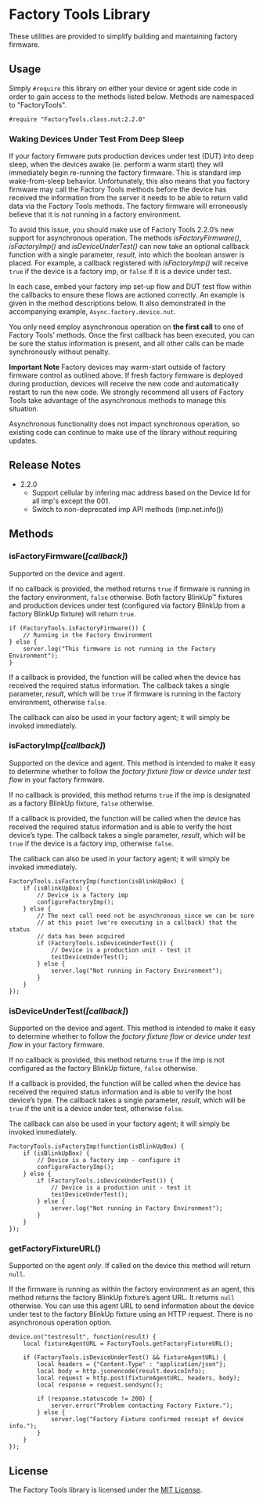 # Factory Tools Library #

These utilities are provided to simplify building and maintaining factory firmware.

## Usage ##

Simply `#require` this library on either your device or agent side code in order to gain access to the methods listed below. Methods are namespaced to "FactoryTools".

```Squirrel
#require "FactoryTools.class.nut:2.2.0"
```

### Waking Devices Under Test From Deep Sleep ###

If your factory firmware puts production devices under test (DUT) into deep sleep, when the devices awake (ie. perform a warm start) they will immediately begin re-running the factory firmware. This is standard imp wake-from-sleep behavior. Unfortunately, this also means that you factory firmware may call the Factory Tools methods before the device has received the information from the server it needs to be able to return valid data via the Factory Tools methods. The factory firmware will erroneously believe that it is not running in a factory environment.

To avoid this issue, you should make use of Factory Tools 2.2.0’s new support for asynchronous operation. The methods *isFactoryFirmware()*, *isFactoryImp()* and *isDeviceUnderTest()* can now take an optional callback function with a single parameter, *result*, into which the boolean answer is placed. For example, a callback registered with *isFactoryImp()* will receive `true` if the device is a factory imp, or `false` if it is a device under test.

In each case, embed your factory imp set-up flow and DUT test flow within the callbacks to ensure these flows are actioned correctly. An example is given in the method descriptions below. It also demonstrated in the accompanying example, `Async.factory.device.nut`.

You only need employ asynchronous operation on **the first call** to one of Factory Tools’ methods. Once the first callback has been executed, you can be sure the status information is present, and all other calls can be made synchronously without penalty.

**Important Note** Factory devices may warm-start outside of factory firmware control as outlined above. If fresh factory firmware is deployed during production, devices will receive the new code and automatically restart to run the new code. We strongly recommend all users of Factory Tools take advantage of the asynchronous methods to manage this situation.

Asynchronous functionality does not impact synchronous operation, so existing code can continue to make use of the library without requiring updates.

## Release Notes ##

- 2.2.0
    - Support cellular by infering mac address based on the Device Id for all imp's except the 001.
    - Switch to non-deprecated imp API methods (imp.net.info())

## Methods ##

### isFactoryFirmware(*[callback]*) ###

Supported on the device and agent.

If no callback is provided, the method returns `true` if firmware is running in the factory environment, `false` otherwise. Both factory BlinkUp&trade; fixtures and production devices under test (configured via factory BlinkUp from a factory BlinkUp fixture) will return `true`.

```Squirrel
if (FactoryTools.isFactoryFirmware()) {
    // Running in the Factory Environment
} else {
    server.log("This firmware is not running in the Factory Environment");
}
```

If a callback is provided, the function will be called when the device has received the required status information. The callback takes a single parameter, *result*, which will be `true` if firmware is running in the factory environment, otherwise `false`.

The callback can also be used in your factory agent; it will simply be invoked immediately.

### isFactoryImp(*[callback]*) ###

Supported on the device and agent. This method is intended to make it easy to determine whether to follow the *factory fixture flow* or *device under test flow* in your factory firmware.

If no callback is provided, this method returns `true` if the imp is designated as a factory BlinkUp fixture, `false` otherwise.

If a callback is provided, the function will be called when the device has received the required status information and is able to verify the host device’s type. The callback takes a single parameter, *result*, which will be `true` if the device is a factory imp, otherwise `false`.

The callback can also be used in your factory agent; it will simply be invoked immediately.

```squirrel
FactoryTools.isFactoryImp(function(isBlinkUpBox) {
    if (isBlinkUpBox) {
        // Device is a factory imp
        configureFactoryImp();
    } else {
        // The next call need not be asynchronous since we can be sure
        // at this point (we're executing in a callback) that the status
        // data has been acquired
        if (FactoryTools.isDeviceUnderTest()) {
            // Device is a production unit - test it
            testDeviceUnderTest();
        } else {
            server.log("Not running in Factory Environment");
        }
    }
});
```

### isDeviceUnderTest(*[callback]*) ###

Supported on the device and agent. This method is intended to make it easy to determine whether to follow the *factory fixture flow* or *device under test flow* in your factory firmware.

If no callback is provided, this method returns `true` if the imp is not configured as the factory BlinkUp fixture, `false` otherwise.

If a callback is provided, the function will be called when the device has received the required status information and is able to verify the host device’s type. The callback takes a single parameter, *result*, which will be `true` if the unit is a device under test, otherwise `false`.

The callback can also be used in your factory agent; it will simply be invoked immediately.

```squirrel
FactoryTools.isFactoryImp(function(isBlinkUpBox) {
    if (isBlinkUpBox) {
        // Device is a factory imp - configure it
        configureFactoryImp();
    } else {
        if (FactoryTools.isDeviceUnderTest()) {
            // Device is a production unit - test it
            testDeviceUnderTest();
        } else {
            server.log("Not running in Factory Environment");
        }
    }
});
```

### getFactoryFixtureURL() ###

Supported on the agent *only*. If called on the device this method will return `null`.

If the firmware is running as within the factory environment as an agent, this method returns the factory BlinkUp fixture’s agent URL. It returns `null` otherwise. You can use this agent URL to send information about the device under test to the factory BlinkUp fixture using an HTTP request. There is no asynchronous operation option.

```Squirrel
device.on("testresult", function(result) {
    local fixtureAgentURL = FactoryTools.getFactoryFixtureURL();

    if (FactoryTools.isDeviceUnderTest() && fixtureAgentURL) {
        local headers = {"Content-Type" : "application/json"};
        local body = http.jsonencode(result.deviceInfo);
        local request = http.post(fixtureAgentURL, headers, body);
        local response = request.sendsync();

        if (response.statuscode != 200) {
            server.error("Problem contacting Factory Fixture.");
        } else {
            server.log("Factory Fixture confirmed receipt of device info.");
        }
    }
});
```

## License ##

The Factory Tools library is licensed under the [MIT License](./LICENSE).
